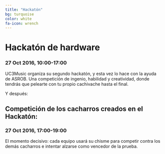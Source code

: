 ```yaml
---
title: "Hackatón"
bg: turquoise
color: white
fa-icon: wrench
---
```

# Hackatón de hardware

### 27 Oct 2016, 10&#58;00-17&#58;00

UC3Music organiza su segundo hackatón, y esta vez lo hace con la ayuda de ASROB.
Una competición de ingenio, habilidad y creatividad, donde tendrás que pelearte con tu propio cachivache hasta el final.

Y después&#58;

## Competición de los cacharros creados en el Hackatón:

### 27 Oct 2016, 17&#58;00-19&#58;00

El momento decisivo&#58; cada equipo usará su chisme para competir contra los demás cacharros e intentar alzarse como vencedor de la prueba.
